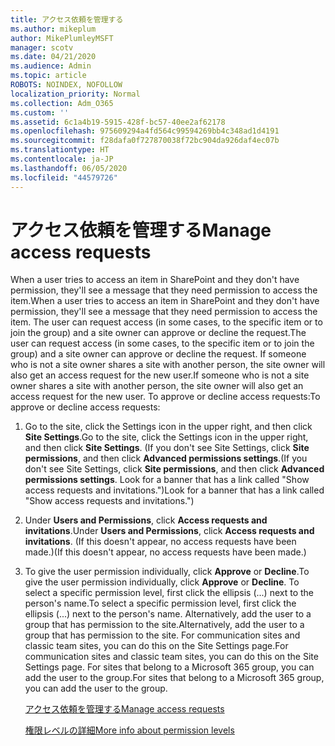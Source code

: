 ```yaml
---
title: アクセス依頼を管理する
ms.author: mikeplum
author: MikePlumleyMSFT
manager: scotv
ms.date: 04/21/2020
ms.audience: Admin
ms.topic: article
ROBOTS: NOINDEX, NOFOLLOW
localization_priority: Normal
ms.collection: Adm_O365
ms.custom: ''
ms.assetid: 6c1a4b19-5915-428f-bc57-40ee2af62178
ms.openlocfilehash: 975609294a4fd564c99594269bb4c348ad1d4191
ms.sourcegitcommit: f28dafa0f727870038f72bc904da926daf4ec07b
ms.translationtype: HT
ms.contentlocale: ja-JP
ms.lasthandoff: 06/05/2020
ms.locfileid: "44579726"
---
```

# <a name="manage-access-requests"></a><span data-ttu-id="f12ac-102">アクセス依頼を管理する</span><span class="sxs-lookup"><span data-stu-id="f12ac-102">Manage access requests</span></span>

<span data-ttu-id="f12ac-103">When a user tries to access an item in SharePoint and they don't have permission, they'll see a message that they need permission to access the item.</span><span class="sxs-lookup"><span data-stu-id="f12ac-103">When a user tries to access an item in SharePoint and they don't have permission, they'll see a message that they need permission to access the item.</span></span> <span data-ttu-id="f12ac-104">The user can request access (in some cases, to the specific item or to join the group) and a site owner can approve or decline the request.</span><span class="sxs-lookup"><span data-stu-id="f12ac-104">The user can request access (in some cases, to the specific item or to join the group) and a site owner can approve or decline the request.</span></span> <span data-ttu-id="f12ac-105">If someone who is not a site owner shares a site with another person, the site owner will also get an access request for the new user.</span><span class="sxs-lookup"><span data-stu-id="f12ac-105">If someone who is not a site owner shares a site with another person, the site owner will also get an access request for the new user.</span></span> <span data-ttu-id="f12ac-106">To approve or decline access requests:</span><span class="sxs-lookup"><span data-stu-id="f12ac-106">To approve or decline access requests:</span></span>
  
1. <span data-ttu-id="f12ac-107">Go to the site, click the Settings icon in the upper right, and then click **Site Settings**.</span><span class="sxs-lookup"><span data-stu-id="f12ac-107">Go to the site, click the Settings icon in the upper right, and then click **Site Settings**.</span></span> <span data-ttu-id="f12ac-108">(If you don't see Site Settings, click **Site permissions**, and then click **Advanced permissions settings**.</span><span class="sxs-lookup"><span data-stu-id="f12ac-108">(If you don't see Site Settings, click **Site permissions**, and then click **Advanced permissions settings**.</span></span> <span data-ttu-id="f12ac-109">Look for a banner that has a link called "Show access requests and invitations.")</span><span class="sxs-lookup"><span data-stu-id="f12ac-109">Look for a banner that has a link called "Show access requests and invitations.")</span></span>
    
2. <span data-ttu-id="f12ac-110">Under **Users and Permissions**, click **Access requests and invitations**.</span><span class="sxs-lookup"><span data-stu-id="f12ac-110">Under **Users and Permissions**, click **Access requests and invitations**.</span></span> <span data-ttu-id="f12ac-111">(If this doesn't appear, no access requests have been made.)</span><span class="sxs-lookup"><span data-stu-id="f12ac-111">(If this doesn't appear, no access requests have been made.)</span></span>
    
3. <span data-ttu-id="f12ac-112">To give the user permission individually, click **Approve** or **Decline**.</span><span class="sxs-lookup"><span data-stu-id="f12ac-112">To give the user permission individually, click **Approve** or **Decline**.</span></span> <span data-ttu-id="f12ac-113">To select a specific permission level, first click the ellipsis (...) next to the person's name.</span><span class="sxs-lookup"><span data-stu-id="f12ac-113">To select a specific permission level, first click the ellipsis (...) next to the person's name.</span></span> <span data-ttu-id="f12ac-114">Alternatively, add the user to a group that has permission to the site.</span><span class="sxs-lookup"><span data-stu-id="f12ac-114">Alternatively, add the user to a group that has permission to the site.</span></span> <span data-ttu-id="f12ac-115">For communication sites and classic team sites, you can do this on the Site Settings page.</span><span class="sxs-lookup"><span data-stu-id="f12ac-115">For communication sites and classic team sites, you can do this on the Site Settings page.</span></span> <span data-ttu-id="f12ac-116">For sites that belong to a Microsoft 365 group, you can add the user to the group.</span><span class="sxs-lookup"><span data-stu-id="f12ac-116">For sites that belong to a Microsoft 365 group, you can add the user to the group.</span></span>
    
    [<span data-ttu-id="f12ac-117">アクセス依頼を管理する</span><span class="sxs-lookup"><span data-stu-id="f12ac-117">Manage access requests </span></span>](https://go.microsoft.com/fwlink/?linkid=2008747)
    
    [<span data-ttu-id="f12ac-118">権限レベルの詳細</span><span class="sxs-lookup"><span data-stu-id="f12ac-118">More info about permission levels</span></span>](https://go.microsoft.com/fwlink/?linkid=867071)
    

